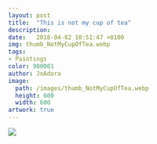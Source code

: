 ```yaml
---
layout: post
title:  "This is not my cup of tea"
description: 
date:   2018-04-02 10:51:47 +0100
img: thumb_NotMyCupOfTea.webp
tags: 
- Paintings
color: 980001
author: JoAdora
image:
  path: /images/thumb_NotMyCupOfTea.webp
  height: 600
  width: 600
artwork: true
---
```


![]({{site.baseurl}}/images/NotMyCupOfTea.webp)